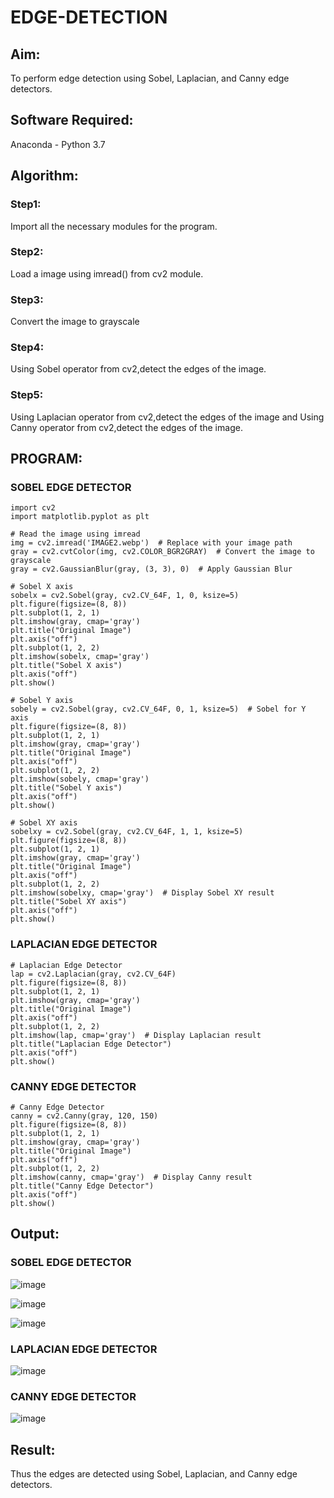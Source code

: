 # EDGE-DETECTION
## Aim:
To perform edge detection using Sobel, Laplacian, and Canny edge detectors.

## Software Required:
Anaconda - Python 3.7

## Algorithm:
### Step1:
Import all the necessary modules for the program.

### Step2:
Load a image using imread() from cv2 module.

### Step3:
Convert the image to grayscale

### Step4:
Using Sobel operator from cv2,detect the edges of the image.

### Step5:

Using Laplacian operator from cv2,detect the edges of the image and Using Canny operator from cv2,detect the edges of the image.
## PROGRAM:
### SOBEL EDGE DETECTOR
```
import cv2
import matplotlib.pyplot as plt

# Read the image using imread
img = cv2.imread('IMAGE2.webp')  # Replace with your image path
gray = cv2.cvtColor(img, cv2.COLOR_BGR2GRAY)  # Convert the image to grayscale
gray = cv2.GaussianBlur(gray, (3, 3), 0)  # Apply Gaussian Blur

# Sobel X axis
sobelx = cv2.Sobel(gray, cv2.CV_64F, 1, 0, ksize=5)
plt.figure(figsize=(8, 8))
plt.subplot(1, 2, 1)
plt.imshow(gray, cmap='gray')
plt.title("Original Image")
plt.axis("off")
plt.subplot(1, 2, 2)
plt.imshow(sobelx, cmap='gray')
plt.title("Sobel X axis")
plt.axis("off")
plt.show()

# Sobel Y axis
sobely = cv2.Sobel(gray, cv2.CV_64F, 0, 1, ksize=5)  # Sobel for Y axis
plt.figure(figsize=(8, 8))
plt.subplot(1, 2, 1)
plt.imshow(gray, cmap='gray')
plt.title("Original Image")
plt.axis("off")
plt.subplot(1, 2, 2)
plt.imshow(sobely, cmap='gray')
plt.title("Sobel Y axis")
plt.axis("off")
plt.show()

# Sobel XY axis
sobelxy = cv2.Sobel(gray, cv2.CV_64F, 1, 1, ksize=5)
plt.figure(figsize=(8, 8))
plt.subplot(1, 2, 1)
plt.imshow(gray, cmap='gray')
plt.title("Original Image")
plt.axis("off")
plt.subplot(1, 2, 2)
plt.imshow(sobelxy, cmap='gray')  # Display Sobel XY result
plt.title("Sobel XY axis")
plt.axis("off")
plt.show()

```
### LAPLACIAN EDGE DETECTOR
```
# Laplacian Edge Detector
lap = cv2.Laplacian(gray, cv2.CV_64F)
plt.figure(figsize=(8, 8))
plt.subplot(1, 2, 1)
plt.imshow(gray, cmap='gray')
plt.title("Original Image")
plt.axis("off")
plt.subplot(1, 2, 2)
plt.imshow(lap, cmap='gray')  # Display Laplacian result
plt.title("Laplacian Edge Detector")
plt.axis("off")
plt.show()

```
### CANNY EDGE DETECTOR
```
# Canny Edge Detector
canny = cv2.Canny(gray, 120, 150)
plt.figure(figsize=(8, 8))
plt.subplot(1, 2, 1)
plt.imshow(gray, cmap='gray')
plt.title("Original Image")
plt.axis("off")
plt.subplot(1, 2, 2)
plt.imshow(canny, cmap='gray')  # Display Canny result
plt.title("Canny Edge Detector")
plt.axis("off")
plt.show()

```
## Output:
### SOBEL EDGE DETECTOR

![image](https://github.com/user-attachments/assets/39b4bd40-f747-4994-9190-acf18080d1ab)

![image](https://github.com/user-attachments/assets/6dcb51eb-b897-494b-927e-27177830c880)

![image](https://github.com/user-attachments/assets/bc70915d-ede3-4567-bcc3-556946afa81c)



### LAPLACIAN EDGE DETECTOR

![image](https://github.com/user-attachments/assets/ff612e0e-5960-4a76-866a-04b40fcd5f70)



### CANNY EDGE DETECTOR

![image](https://github.com/user-attachments/assets/e2dd25ed-2e99-46eb-b154-4c733fcf0083)


## Result:
Thus the edges are detected using Sobel, Laplacian, and Canny edge detectors.
